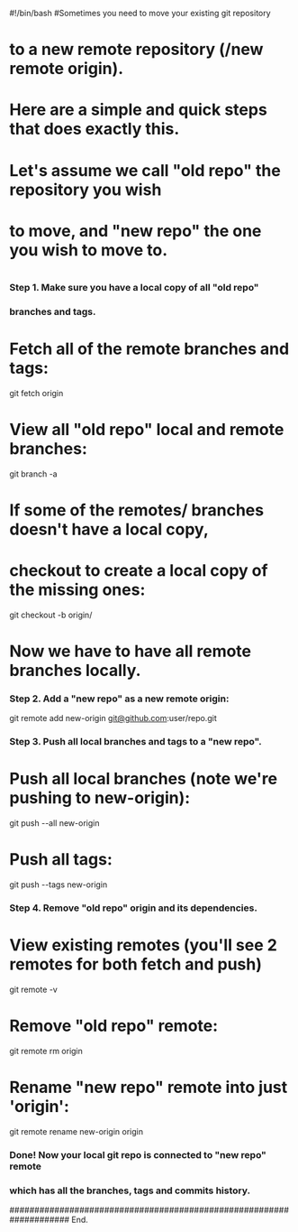 #!/bin/bash
#Sometimes you need to move your existing git repository
# to a new remote repository (/new remote origin).
# Here are a simple and quick steps that does exactly this.
#
# Let's assume we call "old repo" the repository you wish
# to move, and "new repo" the one you wish to move to.
#
### Step 1. Make sure you have a local copy of all "old repo"
### branches and tags.
# Fetch all of the remote branches and tags:
git fetch origin

# View all "old repo" local and remote branches:
git branch -a

# If some of the remotes/ branches doesn't have a local copy,
# checkout to create a local copy of the missing ones:
git checkout -b <branch> origin/<branch>

# Now we have to have all remote branches locally.


### Step 2. Add a "new repo" as a new remote origin:
git remote add new-origin git@github.com:user/repo.git


### Step 3. Push all local branches and tags to a "new repo".
# Push all local branches (note we're pushing to new-origin):
git push --all new-origin

# Push all tags:
git push --tags new-origin


### Step 4. Remove "old repo" origin and its dependencies.
# View existing remotes (you'll see 2 remotes for both fetch and push)
git remote -v

# Remove "old repo" remote:
git remote rm origin

# Rename "new repo" remote into just 'origin':
git remote rename new-origin origin


### Done! Now your local git repo is connected to "new repo" remote
### which has all the branches, tags and commits history.

####################################################################
End.
